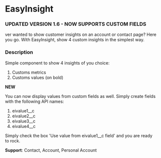 # EasyInsight

<h3>UPDATED VERSION 1.6 - NOW SUPPORTS CUSTOM FIELDS</h3>
<p>ver wanted to show customer insights on an account or contact page? Here you go. With EasyInsight, show 4 custom insights in the simplest way.</p>

<h3>Description</h3>
<p>Simple component to show 4 insights of you choice:</p>
<ol>
  <li>Customs metrics</li>
  <li>Customs values (on bold)</li>
</ol>

<b>NEW</b>
<p>
You can now display values from custom fields as well. Simply create fields with the following API names:</p>
<ol>
  <li>eivalue1__c</li>
  <li>eivalue2__c</li>
  <li>eivalue3__c</li>
  <li>eivalue4__c</li>
</ol>
<p>
Simply check the box 'Use value from eivalue1__c field' and you are ready to rock.
</p>

<p><b>Support</b>: Contact, Account, Personal Account</p>
